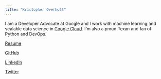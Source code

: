 ```yaml
---
title: "Kristopher Overholt"
---
```


I am a Developer Advocate at Google and I work with machine learning and scalable
data science in [Google Cloud](https://cloud.google.com/). I'm also a proud Texan
and fan of Python and DevOps.

[Resume](Overholt-Resume.pdf)

[GitHub](https://github.com/koverholt)

[LinkedIn](http://www.linkedin.com/in/koverholt)

[Twitter](http://www.twitter.com/koverholt)
